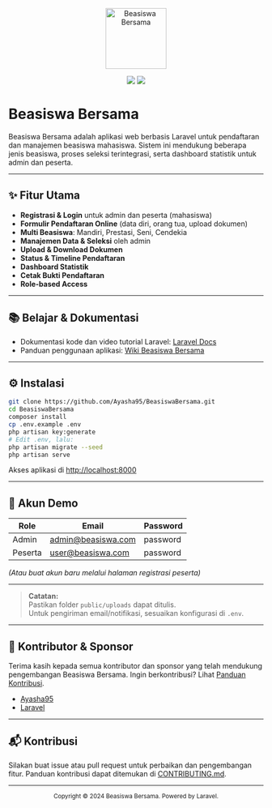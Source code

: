 <p align="center">
  <img src="https://raw.githubusercontent.com/Ayasha95/BeasiswaBersama/main/public/logo-beasiswa.png" alt="Beasiswa Bersama" width="120">
</p>

<p align="center">
  <a href="#"><img src="https://img.shields.io/badge/Laravel-10.x-red"></a>
  <a href="#"><img src="https://img.shields.io/badge/license-MIT-green"></a>
</p>

# Beasiswa Bersama

Beasiswa Bersama adalah aplikasi web berbasis Laravel untuk pendaftaran dan manajemen beasiswa mahasiswa. Sistem ini mendukung beberapa jenis beasiswa, proses seleksi terintegrasi, serta dashboard statistik untuk admin dan peserta.

---

## ✨ Fitur Utama

- **Registrasi & Login** untuk admin dan peserta (mahasiswa)
- **Formulir Pendaftaran Online** (data diri, orang tua, upload dokumen)
- **Multi Beasiswa**: Mandiri, Prestasi, Seni, Cendekia
- **Manajemen Data & Seleksi** oleh admin
- **Upload & Download Dokumen**
- **Status & Timeline Pendaftaran**
- **Dashboard Statistik**
- **Cetak Bukti Pendaftaran**
- **Role-based Access**

---

## 📚 Belajar & Dokumentasi

- Dokumentasi kode dan video tutorial Laravel: [Laravel Docs](https://laravel.com/docs)
- Panduan penggunaan aplikasi: [Wiki Beasiswa Bersama](#)

---

## ⚙️ Instalasi

```bash
git clone https://github.com/Ayasha95/BeasiswaBersama.git
cd BeasiswaBersama
composer install
cp .env.example .env
php artisan key:generate
# Edit .env, lalu:
php artisan migrate --seed
php artisan serve
```

Akses aplikasi di [http://localhost:8000](http://localhost:8000)

---

## 👤 Akun Demo

| Role    | Email                  | Password  |
|---------|------------------------|-----------|
| Admin   | admin@beasiswa.com     | password  |
| Peserta | user@beasiswa.com      | password  |

_(Atau buat akun baru melalui halaman registrasi peserta)_

---

> **Catatan:**  
> Pastikan folder `public/uploads` dapat ditulis.  
> Untuk pengiriman email/notifikasi, sesuaikan konfigurasi di `.env`.

---

## 🤝 Kontributor & Sponsor

Terima kasih kepada semua kontributor dan sponsor yang telah mendukung pengembangan Beasiswa Bersama. Ingin berkontribusi? Lihat [Panduan Kontribusi](#).

- [Ayasha95](https://github.com/Ayasha95)
- [Laravel](https://laravel.com)

---

## 📬 Kontribusi

Silakan buat issue atau pull request untuk perbaikan dan pengembangan fitur. Panduan kontribusi dapat ditemukan di [CONTRIBUTING.md](#).

---

<p align="center">
  <sub>Copyright &copy; 2024 Beasiswa Bersama. Powered by Laravel.</sub>
</p>
